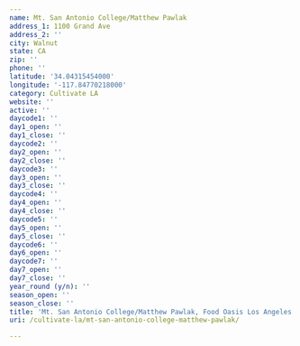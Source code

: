 ```yaml
---
name: Mt. San Antonio College/Matthew Pawlak
address_1: 1100 Grand Ave
address_2: ''
city: Walnut
state: CA
zip: ''
phone: ''
latitude: '34.04315454000'
longitude: '-117.84770218000'
category: Cultivate LA
website: ''
active: ''
daycode1: ''
day1_open: ''
day1_close: ''
daycode2: ''
day2_open: ''
day2_close: ''
daycode3: ''
day3_open: ''
day3_close: ''
daycode4: ''
day4_open: ''
day4_close: ''
daycode5: ''
day5_open: ''
day5_close: ''
daycode6: ''
day6_open: ''
daycode7: ''
day7_open: ''
day7_close: ''
year_round (y/n): ''
season_open: ''
season_close: ''
title: 'Mt. San Antonio College/Matthew Pawlak, Food Oasis Los Angeles'
uri: /cultivate-la/mt-san-antonio-college-matthew-pawlak/

---
```

